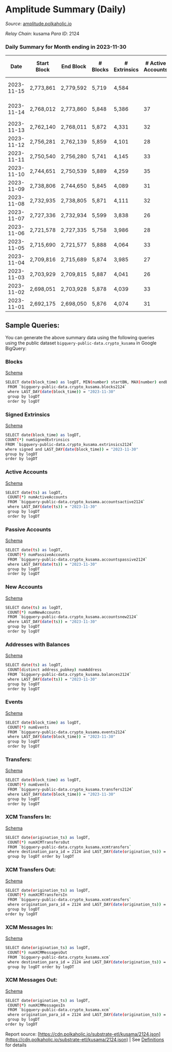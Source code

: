 # Amplitude Summary (Daily)

_Source_: [amplitude.polkaholic.io](https://amplitude.polkaholic.io)

*Relay Chain*: kusama
*Para ID*: 2124



### Daily Summary for Month ending in 2023-11-30


| Date    | Start Block | End Block | # Blocks | # Extrinsics | # Active Accounts | # Passive Accounts | # New Accounts | # Addresses | # Events  | # Transfers ($USD) | # XCM Transfers In ($USD) | # XCM Transfers Out ($USD) | # XCM In | # XCM Out | Issues |
|---------|-------------|-----------|----------|--------------|-------------------|--------------------|----------------|-------------|-----------|--------------------|---------------------------|----------------------------|----------|-----------|--------|
| 2023-11-15 | 2,773,861 | 2,779,592 | 5,719 | 4,584 |  |  |  |  | 46,726 | 56  |   | 2 ($2,050.58) |  | 3 | 13 missing (0.23%) |
| 2023-11-14 | 2,768,012 | 2,773,860 | 5,848 | 5,386 | 37 | 3 |  | 2,623 | 52,110 | 104  |   | 1 ($15.69) |  | 1 | 1 missing (0.02%) |
| 2023-11-13 | 2,762,140 | 2,768,011 | 5,872 | 4,331 | 32 | 4 |  | 2,623 | 46,999 | 8  |   |   |  |  |  |
| 2023-11-12 | 2,756,281 | 2,762,139 | 5,859 | 4,101 | 28 | 3 |  | 2,623 | 44,119 | 20  |   |   |  |  |  |
| 2023-11-11 | 2,750,540 | 2,756,280 | 5,741 | 4,145 | 33 | 3 | 1 | 2,623 | 44,260 | 105  |   |   |  |  |  |
| 2023-11-10 | 2,744,651 | 2,750,539 | 5,889 | 4,259 | 35 | 2 | 1 | 2,622 | 45,574 | 16  | 1 ($0.03) |   | 1 |  |  |
| 2023-11-09 | 2,738,806 | 2,744,650 | 5,845 | 4,089 | 31 | 2 |  | 2,621 | 43,981 | 3  |   |   |  |  |  |
| 2023-11-08 | 2,732,935 | 2,738,805 | 5,871 | 4,111 | 32 | 2 |  | 2,621 | 44,176 | 3  |   |   |  |  |  |
| 2023-11-07 | 2,727,336 | 2,732,934 | 5,599 | 3,838 | 26 | 4 |  | 2,621 | 40,522 | 20  |   |   |  |  |  |
| 2023-11-06 | 2,721,578 | 2,727,335 | 5,758 | 3,986 | 28 | 1 |  | 2,621 | 37,359 | 6  | 1 ($209.12) | 2  | 1 | 2 |  |
| 2023-11-05 | 2,715,690 | 2,721,577 | 5,888 | 4,064 | 33 | 1 |  | 2,621 | 38,172 | 6  | 1 ($198.80) |   | 1 |  |  |
| 2023-11-04 | 2,709,816 | 2,715,689 | 5,874 | 3,985 | 27 | 2 |  | 2,621 | 37,367 | 7  | 1 ($342.43) |   | 1 |  |  |
| 2023-11-03 | 2,703,929 | 2,709,815 | 5,887 | 4,041 | 26 | 2 |  | 2,621 | 38,008 | 15  |   | 1  |  | 1 |  |
| 2023-11-02 | 2,698,051 | 2,703,928 | 5,878 | 4,039 | 33 | 4 | 1 | 2,621 | 37,964 | 15  |   |   |  |  |  |
| 2023-11-01 | 2,692,175 | 2,698,050 | 5,876 | 4,074 | 31 | 2 |  | 2,620 | 38,169 | 7  |   |   |  |  |  |

## Sample Queries:
You can generate the above summary data using the following queries using the public dataset `bigquery-public-data.crypto_kusama` in Google BigQuery:


### Blocks 

[Schema](https://github.com/colorfulnotion/substrate-etl/blob/main/schema/blocks.json)

```bash
SELECT date(block_time) as logDT, MIN(number) startBN, MAX(number) endBN, COUNT(*) numBlocks 
 FROM `bigquery-public-data.crypto_kusama.blocks2124`  
 where LAST_DAY(date(block_time)) = "2023-11-30" 
 group by logDT 
 order by logDT
```

### Signed Extrinsics 

[Schema](https://github.com/colorfulnotion/substrate-etl/blob/main/schema/extrinsics.json)

```bash
SELECT date(block_time) as logDT, 
COUNT(*) numSignedExtrinsics 
FROM `bigquery-public-data.crypto_kusama.extrinsics2124`  
where signed and LAST_DAY(date(block_time)) = "2023-11-30" 
group by logDT 
order by logDT
```

### Active Accounts 

[Schema](https://github.com/colorfulnotion/substrate-etl/blob/main/schema/accountsactive.json)

```bash
SELECT date(ts) as logDT, 
 COUNT(*) numActiveAccounts 
 FROM `bigquery-public-data.crypto_kusama.accountsactive2124` 
 where LAST_DAY(date(ts)) = "2023-11-30" 
 group by logDT 
 order by logDT
```

### Passive Accounts 

[Schema](https://github.com/colorfulnotion/substrate-etl/blob/main/schema/accountspassive.json)

```bash
SELECT date(ts) as logDT, 
 COUNT(*) numPassiveAccounts 
 FROM `bigquery-public-data.crypto_kusama.accountspassive2124` 
 where LAST_DAY(date(ts)) = "2023-11-30" 
 group by logDT 
 order by logDT
```

### New Accounts 

[Schema](https://github.com/colorfulnotion/substrate-etl/blob/main/schema/accountsnew.json)

```bash
SELECT date(ts) as logDT, 
 COUNT(*) numNewAccounts 
 FROM `bigquery-public-data.crypto_kusama.accountsnew2124` 
 where LAST_DAY(date(ts)) = "2023-11-30" 
 group by logDT
 order by logDT
```

### Addresses with Balances 

[Schema](https://github.com/colorfulnotion/substrate-etl/blob/main/schema/balances.json)

```bash
SELECT date(ts) as logDT,
 COUNT(distinct address_pubkey) numAddress 
 FROM `bigquery-public-data.crypto_kusama.balances2124` 
 where LAST_DAY(date(ts)) = "2023-11-30" 
 group by logDT 
 order by logDT
```

### Events 

[Schema](https://github.com/colorfulnotion/substrate-etl/blob/main/schema/events.json)

```bash
SELECT date(block_time) as logDT, 
 COUNT(*) numEvents 
 FROM `bigquery-public-data.crypto_kusama.events2124` 
 where LAST_DAY(date(block_time)) = "2023-11-30" 
 group by logDT 
 order by logDT
```

### Transfers:

[Schema](https://github.com/colorfulnotion/substrate-etl/blob/main/schema/transfers.json)

```bash
SELECT date(block_time) as logDT, 
 COUNT(*) numEvents 
 FROM `bigquery-public-data.crypto_kusama.transfers2124` 
 where LAST_DAY(date(block_time)) = "2023-11-30" 
 group by logDT 
 order by logDT
```

### XCM Transfers In: 

[Schema](https://github.com/colorfulnotion/substrate-etl/blob/main/schema/xcmtransfers.json)

```bash
SELECT date(origination_ts) as logDT, 
 COUNT(*) numXCMTransfersOut 
 FROM `bigquery-public-data.crypto_kusama.xcmtransfers` 
 where destination_para_id = 2124 and LAST_DAY(date(origination_ts)) = "2023-11-30" 
 group by logDT order by logDT
```

### XCM Transfers Out: 

[Schema](https://github.com/colorfulnotion/substrate-etl/blob/main/schema/xcmtransfers.json)

```bash
SELECT date(origination_ts) as logDT, 
 COUNT(*) numXCMTransfersIn 
 FROM `bigquery-public-data.crypto_kusama.xcmtransfers` 
 where origination_para_id = 2124 and LAST_DAY(date(origination_ts)) = "2023-11-30" 
 group by logDT 
order by logDT
```

### XCM Messages In: 

[Schema](https://github.com/colorfulnotion/substrate-etl/blob/main/schema/xcm.json)

```bash
SELECT date(origination_ts) as logDT, 
 COUNT(*) numXCMMessagesOut 
 FROM `bigquery-public-data.crypto_kusama.xcm` 
 where destination_para_id = 2124 and LAST_DAY(date(origination_ts)) = "2023-11-30" 
 group by logDT order by logDT
```

### XCM Messages Out: 

[Schema](https://github.com/colorfulnotion/substrate-etl/blob/main/schema/xcm.json)

```bash
SELECT date(origination_ts) as logDT, 
 COUNT(*) numXCMMessagesIn 
 FROM `bigquery-public-data.crypto_kusama.xcm` 
 where origination_para_id = 2124 and LAST_DAY(date(origination_ts)) = "2023-11-30" 
 group by logDT 
order by logDT
```


Report source: [https://cdn.polkaholic.io/substrate-etl/kusama/2124.json](https://cdn.polkaholic.io/substrate-etl/kusama/2124.json) | See [Definitions](/DEFINITIONS.md) for details
